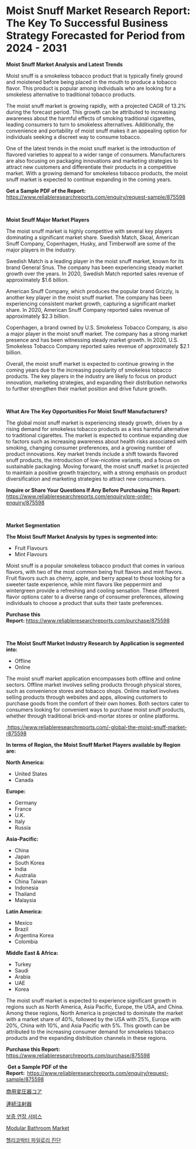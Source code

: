 <p><h1>Moist Snuff Market Research Report: The Key To Successful Business Strategy Forecasted for Period from 2024 - 2031</h1></p><p><strong>Moist Snuff Market Analysis and Latest Trends</strong></p>
<p><p>Moist snuff is a smokeless tobacco product that is typically finely ground and moistened before being placed in the mouth to produce a tobacco flavor. This product is popular among individuals who are looking for a smokeless alternative to traditional tobacco products.</p><p>The moist snuff market is growing rapidly, with a projected CAGR of 13.2% during the forecast period. This growth can be attributed to increasing awareness about the harmful effects of smoking traditional cigarettes, leading consumers to turn to smokeless alternatives. Additionally, the convenience and portability of moist snuff makes it an appealing option for individuals seeking a discreet way to consume tobacco.</p><p>One of the latest trends in the moist snuff market is the introduction of flavored varieties to appeal to a wider range of consumers. Manufacturers are also focusing on packaging innovations and marketing strategies to attract new customers and differentiate their products in a competitive market. With a growing demand for smokeless tobacco products, the moist snuff market is expected to continue expanding in the coming years.</p></p>
<p><strong>Get a Sample PDF of the Report:&nbsp;</strong> <a href="https://www.reliableresearchreports.com/enquiry/request-sample/875598">https://www.reliableresearchreports.com/enquiry/request-sample/875598</a></p>
<p>&nbsp;</p>
<p><strong>Moist Snuff Major Market Players</strong></p>
<p><p>The moist snuff market is highly competitive with several key players dominating a significant market share. Swedish Match, Skoal, American Snuff Company, Copenhagen, Husky, and Timberwolf are some of the major players in the industry.</p><p>Swedish Match is a leading player in the moist snuff market, known for its brand General Snus. The company has been experiencing steady market growth over the years. In 2020, Swedish Match reported sales revenue of approximately $1.6 billion.</p><p>American Snuff Company, which produces the popular brand Grizzly, is another key player in the moist snuff market. The company has been experiencing consistent market growth, capturing a significant market share. In 2020, American Snuff Company reported sales revenue of approximately $2.3 billion.</p><p>Copenhagen, a brand owned by U.S. Smokeless Tobacco Company, is also a major player in the moist snuff market. The company has a strong market presence and has been witnessing steady market growth. In 2020, U.S. Smokeless Tobacco Company reported sales revenue of approximately $2.1 billion.</p><p>Overall, the moist snuff market is expected to continue growing in the coming years due to the increasing popularity of smokeless tobacco products. The key players in the industry are likely to focus on product innovation, marketing strategies, and expanding their distribution networks to further strengthen their market position and drive future growth.</p></p>
<p>&nbsp;</p>
<p><strong>What Are The Key Opportunities For Moist Snuff Manufacturers?</strong></p>
<p><p>The global moist snuff market is experiencing steady growth, driven by a rising demand for smokeless tobacco products as a less harmful alternative to traditional cigarettes. The market is expected to continue expanding due to factors such as increasing awareness about health risks associated with smoking, changing consumer preferences, and a growing number of product innovations. Key market trends include a shift towards flavored snuff products, the introduction of low-nicotine variants, and a focus on sustainable packaging. Moving forward, the moist snuff market is projected to maintain a positive growth trajectory, with a strong emphasis on product diversification and marketing strategies to attract new consumers.</p></p>
<p><strong>Inquire or Share Your Questions If Any Before Purchasing This Report:</strong> <a href="https://www.reliableresearchreports.com/enquiry/pre-order-enquiry/875598">https://www.reliableresearchreports.com/enquiry/pre-order-enquiry/875598</a></p>
<p>&nbsp;</p>
<p><strong>Market Segmentation</strong></p>
<p><strong>The Moist Snuff Market Analysis by types is segmented into:</strong></p>
<p><ul><li>Fruit Flavours</li><li>Mint Flavours</li></ul></p>
<p><p>Moist snuff is a popular smokeless tobacco product that comes in various flavors, with two of the most common being fruit flavors and mint flavors. Fruit flavors such as cherry, apple, and berry appeal to those looking for a sweeter taste experience, while mint flavors like peppermint and wintergreen provide a refreshing and cooling sensation. These different flavor options cater to a diverse range of consumer preferences, allowing individuals to choose a product that suits their taste preferences.</p></p>
<p><strong>Purchase this Report:&nbsp;</strong><a href="https://www.reliableresearchreports.com/purchase/875598">https://www.reliableresearchreports.com/purchase/875598</a></p>
<p>&nbsp;</p>
<p><strong>The Moist Snuff Market Industry Research by Application is segmented into:</strong></p>
<p><ul><li>Offline</li><li>Online</li></ul></p>
<p><p>The moist snuff market application encompasses both offline and online sectors. Offline market involves selling products through physical stores, such as convenience stores and tobacco shops. Online market involves selling products through websites and apps, allowing customers to purchase goods from the comfort of their own homes. Both sectors cater to consumers looking for convenient ways to purchase moist snuff products, whether through traditional brick-and-mortar stores or online platforms.</p></p>
<p><a href="https://www.reliableresearchreports.com/-global-the-moist-snuff-market-r875598">&nbsp;https://www.reliableresearchreports.com/-global-the-moist-snuff-market-r875598</a></p>
<p><strong>In terms of Region, the Moist Snuff Market Players available by Region are:</strong></p>
<p>
    <p> <strong> North America: </strong>
        <ul>
            <li>United States</li>
            <li>Canada</li>
        </ul>
        </p> 
    <p> <strong> Europe: </strong>
        <ul>
            <li>Germany</li>
            <li>France</li>
            <li>U.K.</li>
            <li>Italy</li>
            <li>Russia</li>
        </ul>
        </p> 
    <p> <strong> Asia-Pacific: </strong>
        <ul>
            <li>China</li>
            <li>Japan</li>
            <li>South Korea</li>
            <li>India</li>
            <li>Australia</li>
            <li>China Taiwan</li>
            <li>Indonesia</li>
            <li>Thailand</li>
            <li>Malaysia</li>
        </ul>
        </p> 
    <p> <strong> Latin America: </strong>
        <ul>
            <li>Mexico</li>
            <li>Brazil</li>
            <li>Argentina Korea</li>
            <li>Colombia</li>
        </ul>
        </p> 
    <p> <strong> Middle East & Africa: </strong>
        <ul>
            <li>Turkey</li>
            <li>Saudi</li>
            <li>Arabia</li>
            <li>UAE</li>
            <li>Korea</li>
        </ul>
    </p>
    </p>
<p><p>The moist snuff market is expected to experience significant growth in regions such as North America, Asia Pacific, Europe, the USA, and China. Among these regions, North America is projected to dominate the market with a market share of 40%, followed by the USA with 25%, Europe with 20%, China with 10%, and Asia Pacific with 5%. This growth can be attributed to the increasing consumer demand for smokeless tobacco products and the expanding distribution channels in these regions.</p></p>
<p><strong>Purchase this Report: </strong><a href="https://www.reliableresearchreports.com/purchase/875598">https://www.reliableresearchreports.com/purchase/875598</a></p>
<p>&nbsp;<strong>Get a Sample PDF of the Report:&nbsp;&nbsp;</strong><a href="https://www.reliableresearchreports.com/enquiry/request-sample/875598">https://www.reliableresearchreports.com/enquiry/request-sample/875598</a></p>
<p><strong></strong></p>
<p><p><a href="https://github.com/NovaStamm2023/Market-Research-Report-List-1/blob/main/316057284781.md">商用変圧器コア</a></p><p><a href="https://github.com/JerelSchulit20231/Market-Research-Report-List-1/blob/main/814014684782.md">連続注射器</a></p><p><a href="https://medium.com/@daveblock56/%EC%97%B0%EC%9E%A5-%EB%B3%B4%EC%A6%9D-%EC%84%9C%EB%B9%84%EC%8A%A4-%EC%8B%9C%EC%9E%A5-%EA%B7%9C%EB%AA%A8-%EB%B0%8F-%EC%8B%9C%EC%9E%A5-%EB%8F%99%ED%96%A5-%EC%99%84%EC%A0%84%ED%95%9C-%EC%82%B0%EC%97%85-%EA%B0%9C%EC%9A%94-2024%EB%85%84%EB%B6%80%ED%84%B0-2031%EB%85%84%EA%B9%8C%EC%A7%80-4f43f8646973">보증 연장 서비스</a></p><p><a href="https://github.com/susanjprice2023/Market-Research-Report-List-1/blob/main/modular-bathroom-market.md">Modular Bathroom Market</a></p><p><a href="https://github.com/durgin521/Market-Research-Report-List-1/blob/main/240889378365.md">헬리코박터 파일로리 진단</a></p></p>